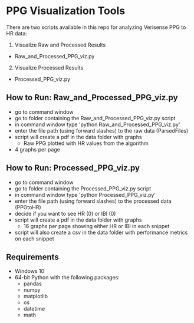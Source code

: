 # PPG Visualization Tools

There are two scripts available in this repo for analyzing Verisense PPG to HR data:
1. Visualize Raw and Processed Results
  - Raw_and_Processed_PPG_viz.py  
2. Visualize Processed Results
  - Processed_PPG_viz.py

## How to Run: Raw_and_Processed_PPG_viz.py
- go to command window
- go to folder containing the Raw_and_Processed_PPG_viz.py script
- in command window type 'python Raw_and_Processed_PPG_viz.py'
- enter the file path (using forward slashes) to the raw data (ParsedFiles)
- script will create a pdf in the data folder with graphs
  - Raw PPG plotted with HR values from the algorithm
- 4 graphs per page


## How to Run: Processed_PPG_viz.py
- go to command window
- go to folder containing the Processed_PPG_viz.py script
- in command window type 'python Processed_PPG_viz.py'
- enter the file path (using forward slashes) to the processed data (PPGtoHR)
- decide if you want to see HR (0) or IBI (0)
- script will create a pdf in the data folder with graphs
  - 16 graphs per page showing either HR or IBI in each snippet
- script will also create a csv in the data folder with performance metrics on each snippet



## Requirements
- Windows 10
- 64-bit Python with the following packages:
  - pandas
  - numpy
  - matplotlib
  - os
  - datetime
  - math
